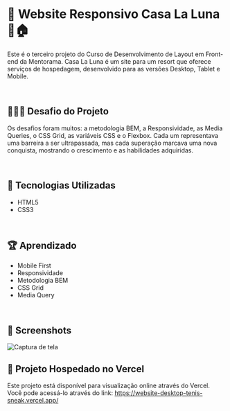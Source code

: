 # 📱 Website Responsivo Casa La Luna 🌙🏠

Este é o terceiro projeto do Curso de Desenvolvimento de Layout em Front-end da Mentorama. Casa La Luna é um site para um resort que oferece serviços de hospedagem, desenvolvido para as versões Desktop, Tablet e Mobile.

<br />

## 👨🏾‍💻 Desafio do Projeto
 
Os desafios foram muitos: a metodologia BEM, a Responsividade, as Media Queries, o CSS Grid, as variáveis CSS e o Flexbox. Cada um representava uma barreira a ser ultrapassada, mas cada superação marcava uma nova conquista, mostrando o crescimento e as habilidades adquiridas.

<br />

## 🚀 Tecnologias Utilizadas

- HTML5
- CSS3

<br />

## 🏆 Aprendizado 

- Mobile First
- Responsividade
- Metodologia BEM
- CSS Grid
- Media Query

<br />

## 📸 Screenshots
![Captura de tela](./screen/desktop-sneak.png)

## 🔗 Projeto Hospedado no Vercel
Este projeto está disponível para visualização online através do Vercel. <br />
Você pode acessá-lo através do link: https://website-desktop-tenis-sneak.vercel.app/
